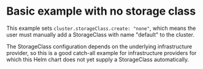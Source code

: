 # Basic example with no storage class

This example sets `cluster.storageClass.create: "none"`, which means
the user must manually add a StorageClass with name "default" to the
cluster.

The StorageClass configuration depends on the underlying
infrastructure provider, so this is a good catch-all example for
infrastructure providers for which this Helm chart does not yet supply
a StorageClass automatically.
